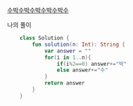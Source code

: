[수박수박수박수박수박수](https://programmers.co.kr/learn/courses/30/lessons/12922)

나의 풀이
```kotlin
    class Solution {
        fun solution(n: Int): String {
            var answer = ""
            for(i in 1..n){
                if(i%2==0) answer+="박"
                else answer+="수"
            }
            return answer
        }
    }
```